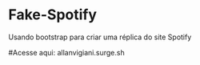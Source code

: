 # Fake-Spotify
 Usando bootstrap para criar uma réplica do site Spotify
 
 #Acesse aqui: allanvigiani.surge.sh
